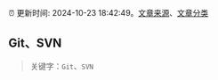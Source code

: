 :alarm_clock: 更新时间: 2024-10-23 18:42:49。[文章来源](/README.md)、[文章分类](/TAGS.md)

## Git、SVN


> 关键字：`Git`、`SVN`



